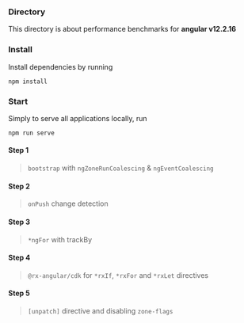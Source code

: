 ### Directory

This directory is about performance benchmarks for **angular v12.2.16**

### Install
Install dependencies by running

```
npm install
```

### Start

Simply to serve all applications locally, run

```
npm run serve
```

#### Step 1

> `bootstrap` with `ngZoneRunCoalescing` & `ngEventCoalescing`

#### Step 2

> `onPush` change detection

#### Step 3

> `*ngFor` with trackBy

#### Step 4

> `@rx-angular/cdk` for `*rxIf`, `*rxFor` and `*rxLet` directives

#### Step 5

> `[unpatch]` directive and disabling `zone-flags`

